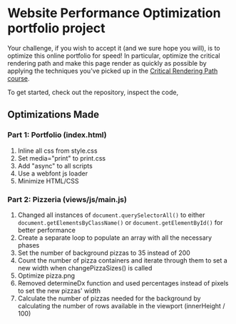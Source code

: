 






# Website Performance Optimization portfolio project

Your challenge, if you wish to accept it (and we sure hope you will), is to optimize this online portfolio for speed! In particular, optimize the critical rendering path and make this page render as quickly as possible by applying the techniques you've picked up in the [Critical Rendering Path course](https://www.udacity.com/course/ud884).

To get started, check out the repository, inspect the code,

## Optimizations Made

### Part 1: Portfolio (index.html)

1. Inline all css from style.css
1. Set media="print" to print.css
1. Add "async" to all scripts
1. Use a webfont js loader
1. Minimize HTML/CSS

### Part 2: Pizzeria (views/js/main.js)

1. Changed all instances of `document.querySelectorAll()` to either `document.getElementsByClassName()` or `document.getElementById()` for better performance
1. Create a separate loop to populate an array with all the necessary phases
1. Set the number of background pizzas to 35 instead of 200
1. Count the number of pizza containers and iterate through them to set a new width when changePizzaSizes() is called
1. Optimize pizza.png
1. Removed determineDx function and used percentages instead of pixels to set the new pizzas' width
1. Calculate the number of pizzas needed for the background by calculating the number of rows available in the viewport (innerHeight / 100)




